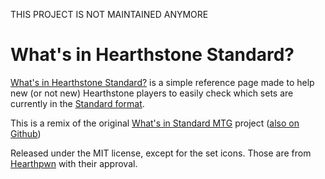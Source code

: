 THIS PROJECT IS NOT MAINTAINED ANYMORE

# What's in Hearthstone Standard?
[What's in Hearthstone Standard?][0] is a simple reference page made to help new (or not new) Hearthstone players to easily
check which sets are currently in the [Standard format][1].

This is a remix of the original [What's in Standard MTG][2] project ([also on Github][3])

Released under the MIT license, except for the set icons. Those are from [Hearthpwn][4] with their approval.

[0]: https://standardhearth.com/
[1]: http://hearthstone.gamepedia.com/Standard_format
[2]: https://whatsinstandard.com/
[3]: https://github.com/glacials/whatsinstandard
[4]: http://www.hearthpwn.com/
